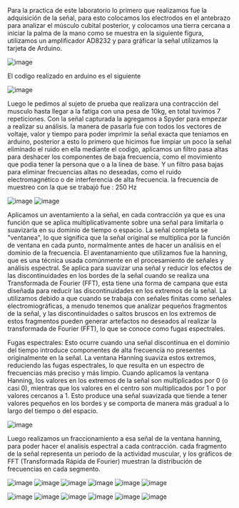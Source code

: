 Para la practica de este laboratorio lo primero que realizamos fue la adquisición de la señal, para esto colocamos los electrodos en el antebrazo para analizar el músculo cubital posterior, y colocamos una tierra cercana a iniciar la palma de la mano como se muestra en la siguiente figura, utilizamos un amplificador AD8232 y para gráficar la señal utilizamos la tarjeta de Arduino.

![image](https://github.com/user-attachments/assets/4a11d6a7-10da-49d7-aae4-491e9158b328)

El codigo realizado en arduino es el siguiente


![image](https://github.com/user-attachments/assets/ef873c2d-21c7-4457-8f66-dc135bb140a4)



Luego le pedimos al sujeto de prueba que realizara una contracción del musculo hasta llegar a la fatiga con una pesa de 10kg, en total tuvimos 7 repeticiones. Con la señal capturada la agregamos a Spyder para empezar a realizar su análisis. la manera de pasarla fue con todos los vectores de voltaje, valor y tiempo para poder imprimir la señal exacta que teniamos en arduino, posterior a esto lo primero que hicimos fue limpiar un poco la señal eliminado el ruido en ella mediante el codigo, aplicamos un filtro pasa altas para deshacer los componentes de baja frecuencia, como el movimiento que podia tener la persona que o a la linea de base. Y un filtro pasa bajas para eliminar frecuencias altas no deseadas, como el ruido electromagnético o de interferencia de alta frecuencia. la frecuencia de muestreo con la que se trabajó fue : 250 Hz


![image](https://github.com/user-attachments/assets/64b68cb6-9f5d-4a07-85d0-b5e212b21d15)
![image](https://github.com/user-attachments/assets/775df0e4-58d9-47ef-9467-c763a5cf8ff2)

Aplicamos un aventamiento a la señal, en cada contracción ya que es una función que se aplica multiplicativamente sobre una señal para limitarla o suavizarla en su dominio de tiempo o espacio. La señal completa se "ventanea", lo que significa que la señal original se multiplica por la función de ventana en cada punto, normalmente antes de hacer un análisis en el dominio de la frecuencia. El aventanamiento que utilizamos fue la hanning, que es una técnica usada comúnmente en el procesamiento de señales y análisis espectral. Se aplica para suavizar una señal y reducir los efectos de las discontinuidades en los bordes de la señal cuando se realiza una Transformada de Fourier (FFT), esta tiene una forma de campana que esta diseñada para reducir las discontinuidades en los extremos de la señal. La utilizamos debido a que cuando se trabaja con señales finitas como señales electromiográficas, a menudo tenemos que analizar pequeños fragmentos de la señal, y las discontinuidades o saltos bruscos en los extremos de estos fragmentos pueden generar artefactos no deseados al realizar la transformada de Fourier (FFT), lo que se conoce como fugas espectrales.

Fugas espectrales: Esto ocurre cuando una señal discontinua en el dominio del tiempo introduce componentes de alta frecuencia no presentes originalmente en la señal. La ventana Hanning suaviza estos extremos, reduciendo las fugas espectrales, lo que resulta en un espectro de frecuencias más preciso y más limpio. Cuando aplicamos la ventana Hanning, los valores en los extremos de la señal son multiplicados por 0 (o casi 0), mientras que los valores en el centro son multiplicados por 1 o por valores cercanos a 1. Esto produce una señal suavizada que tiende a tener valores pequeños en los bordes y se comporta de manera más gradual a lo largo del tiempo o del espacio.

![image](https://github.com/user-attachments/assets/3ad4b1e9-3a05-46de-9e88-1aa6275d9d9b)

Luego realizamos un fraccionamiento a esa señal de la ventana hanning, para poder hacer el analisis espectral a cada contracción. cada fragmento de la señal representa un periodo de la actividad muscular, y los gráficos de FFT (Transformada Rápida de Fourier) muestran la distribución de frecuencias en cada segmento.


![image](https://github.com/user-attachments/assets/d5cfb90f-99bf-465c-9299-b2a0d5168363)
![image](https://github.com/user-attachments/assets/2ed60193-9317-4590-8032-f46576ebc6ff)
![image](https://github.com/user-attachments/assets/a4e85af6-0a00-4bf1-83f8-e70726152c3c)
![image](https://github.com/user-attachments/assets/5885adaa-02a0-4337-9bb9-ef9e0cf6bf29)
![image](https://github.com/user-attachments/assets/a6bc8a0d-afed-4bb9-8f62-cf6884f12895)
![image](https://github.com/user-attachments/assets/25f91e37-4443-4410-b8ec-e4bf8eb2b0e1)


![image](https://github.com/user-attachments/assets/f612fb92-3ea6-4121-8372-2d1fe15962ac)
![image](https://github.com/user-attachments/assets/fb56d8e1-fa81-432c-a025-12d18f892a1c)
![image](https://github.com/user-attachments/assets/e736c1bf-5dfb-48e2-8d02-24d5bc6ca00c)
![image](https://github.com/user-attachments/assets/ffc5e653-f82c-41a9-b5d4-0358b8ea3419)
![image](https://github.com/user-attachments/assets/f8ee16c9-dfbe-442f-8925-b91d4e5d637a)
![image](https://github.com/user-attachments/assets/93b3ee7b-a35a-4902-81c4-55ba7f09d2dd)






